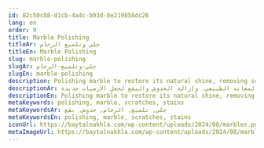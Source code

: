 ```yaml
---
id: 82c50c88-d1cb-4a4c-b03d-8e219858dc26
lang: en
order: 9
title: Marble Polishing
titleAr: جلي وتلميع الرخام
titleEn: Marble Polishing
slug: marble-polishing
slugAr: جلي-وتلميع-الرخام
slugEn: marble-polishing
description: Polishing marble to restore its natural shine, removing scratches and stains to make floors look new.
descriptionAr: جلي الرخام وتلميعه لإعادة لمعانه الطبيعي، وإزالة الخدوش والبقع لجعل الأرضيات جديدة.
descriptionEn: Polishing marble to restore its natural shine, removing scratches and stains to make floors look new.
metaKeywords: polishing, marble, scratches, stains
metaKeywordsAr: جلي, تلميع, الرخام, خدوش, بقع
metaKeywordsEn: polishing, marble, scratches, stains
iconUrl: https://baytalnakhla.com/wp-content/uploads/2024/08/marbles.png
metaImageUrl: https://baytalnakhla.com/wp-content/uploads/2024/08/marbles.png
---
```

